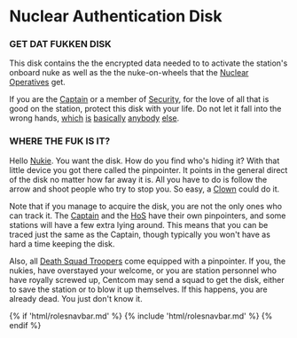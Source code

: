 # Nuclear Authentication Disk
### GET DAT FUKKEN DISK


This disk contains the the encrypted data needed to to activate the station's onboard nuke as well as the the nuke-on-wheels that the [Nuclear Operatives](Nuclear-Emergency.md) get.

If you are the [Captain](Captain.md) or a member of [Security](Security.md), for the love of all that is good on the station, protect this disk with your life. Do not let it fall into the wrong hands, [which](Chief-Engineer.md) [is](Janitor.md) [basically](Assistant.md) [anybody](Mime.md) [else](Clown.md).


### WHERE THE FUK IS IT?

Hello [Nukie](Nuclear-Emergency.md). You want the disk. How do you find who's hiding it? With that little device you got there called the pinpointer. It points in the general direct of the disk no matter how far away it is. All you have to do is follow the arrow and shoot people who try to stop you. So easy, a [Clown](Clown.md) could do it.

Note that if you manage to acquire the disk, you are not the only ones who can track it. The [Captain](Captain.md) and the [HoS](Head-of-Security.md) have their own pinpointers, and some stations will have a few extra lying around. This means that you can be traced just the same as the Captain, though typically you won't have as hard a time keeping the disk. 

Also, all [Death Squad Troopers](Death-Squad.md) come equipped with a pinpointer. If you, the nukies, have overstayed your welcome, or you are station personnel who have royally screwed up, Centcom may send a squad to get the disk, either to save the station or to blow it up themselves. If this happens, you are already dead. You just don't know it.

{% if 'html/rolesnavbar.md' %}
    {% include 'html/rolesnavbar.md' %}
{% endif %}

